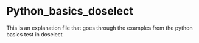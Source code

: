 # Python_basics_doselect
This is an explanation file that goes through the examples from the python basics test in doselect 
